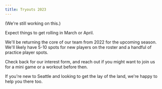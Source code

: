 ```yaml
---
title: Tryouts 2023
---
```


(We're still working on this.)

Expect things to get rolling in March or April.

We'll be returning the core of our team from 2022 for the upcoming season.
We'll likely have 5-10 spots for new players on the roster and a handful of
practice player spots.

Check back for our interest form, and reach out if you might want to join us
for a mini game or a workout before then.

If you're new to Seattle and looking to get the lay of the land, we're happy
to help you there too.